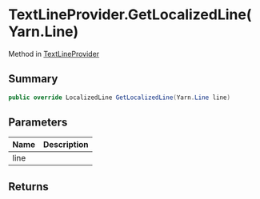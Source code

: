 # TextLineProvider.GetLocalizedLine(Yarn.Line)

Method in [TextLineProvider](/api/csharp/yarn.unity.textlineprovider.md)

## Summary



```csharp
public override LocalizedLine GetLocalizedLine(Yarn.Line line)
```

## Parameters

|Name|Description|
|:---|:---|
|line||

## Returns



